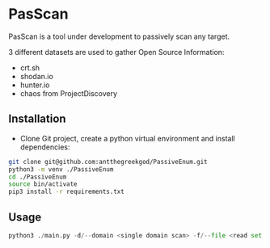 # PasScan

PasScan is a tool under development to passively scan any target.

3 different datasets are used to gather Open Source Information:
- crt.sh
- shodan.io
- hunter.io
- chaos from ProjectDiscovery

## Installation

- Clone Git project, create a python virtual environment and install dependencies:
```bash
git clone git@github.com:antthegreekgod/PassiveEnum.git
python3 -m venv ./PassiveEnum
cd ./PassiveEnum
source bin/activate
pip3 install -r requirements.txt
```

## Usage

```python
python3 ./main.py -d/--domain <single domain scan> -f/--file <read set of domains from file> -e/--email <path to file with hunter.io API_KEY>
```
